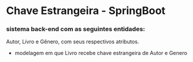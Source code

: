 # Chave Estrangeira - SpringBoot

### sistema back-end com as seguintes entidades: 
Autor, Livro e Gênero, com seus respectivos atributos. 
- modelagem em que Livro recebe chave estrangeira de Autor e Genero